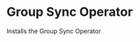Group Sync Operator
===============================================================================
Installs the Group Sync Operator
